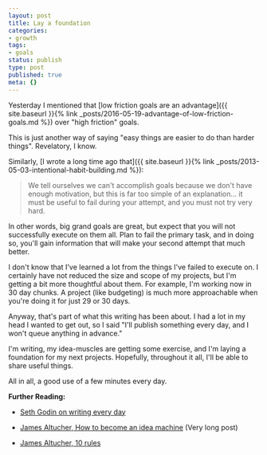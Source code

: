 ```yaml
---
layout: post
title: Lay a foundation
categories:
- growth
tags:
- goals
status: publish
type: post
published: true
meta: {}
---
```




Yesterday I mentioned that
[low friction goals are an advantage]({{ site.baseurl }}{% link _posts/2016-05-19-advantage-of-low-friction-goals.md %}) over "high friction" goals.



This is just another way of saying "easy things are easier to do than harder things". Revelatory, I know.



Similarly,
[I wrote a long time ago that]({{ site.baseurl }}{% link _posts/2013-05-03-intentional-habit-building.md %}):


>We tell ourselves we can't accomplish goals because we don't have enough motivation, but this is far too simple of an explanation... it must be useful to fail during your attempt, and you must not try very hard.



In other words, big grand goals are great, but expect that you will not successfully execute on them all. Plan to fail the primary task, and in doing so, you'll gain information that will make your second attempt that much better.



I don't know that I've learned a lot from the things I've failed to execute on. I certainly have not reduced the size and scope of my projects, but I'm getting a bit more thoughtful about them. For example, I'm working now in 30 day chunks. A project (like budgeting) is much more approachable when you're doing it for just 29 or 30 days.



Anyway, that's part of what this writing has been about. I had a lot in my head I wanted to get out, so I said "I'll publish something every day, and I won't queue anything in advance."



I'm writing, my idea-muscles are getting some exercise, and I'm laying a foundation for my next projects. Hopefully, throughout it all, I'll be able to share useful things.



All in all, a good use of a few minutes every day.



**Further Reading:**


* [Seth Godin on writing every day](http://sethgodin.typepad.com/seths_blog/2011/09/talkers-block.html)


* [James Altucher, How to become an idea machine](http://www.jamesaltucher.com/2014/05/the-ultimate-guide-for-becoming-an-idea-machine/) (Very long post)


* [James Altucher, 10 rules](http://www.jamesaltucher.com/2012/05/10-rules-about-blogging/)
